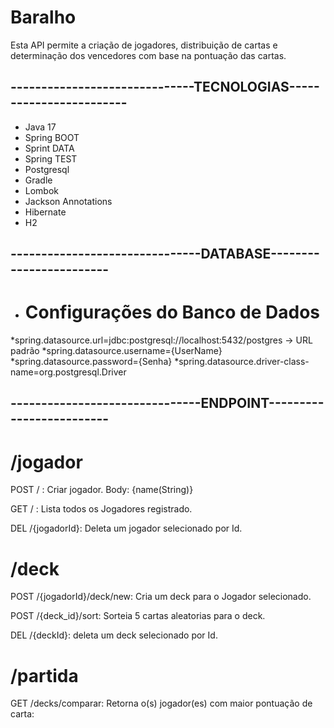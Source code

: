 # Baralho
Esta API permite a criação de jogadores, distribuição de cartas e determinação dos vencedores com base na pontuação das cartas.
## ------------------------------TECNOLOGIAS------------------------
* Java 17
* Spring BOOT
* Sprint DATA
* Spring TEST
* Postgresql 
* Gradle
* Lombok
* Jackson Annotations
* Hibernate
* H2

## -------------------------------DATABASE------------------------

* # Configurações do Banco de Dados
*spring.datasource.url=jdbc:postgresql://localhost:5432/postgres -> URL padrão
*spring.datasource.username={UserName}
*spring.datasource.password={Senha}
*spring.datasource.driver-class-name=org.postgresql.Driver

## -------------------------------ENDPOINT-------------------------
# /jogador

POST / : Criar jogador.
Body: {name(String)}

GET / : Lista todos os Jogadores registrado.

DEL /{jogadorId}: Deleta um jogador selecionado por Id.

# /deck

POST /{jogadorId}/deck/new: Cria um deck para o Jogador selecionado.

POST /{deck_id}/sort: Sorteia 5 cartas aleatorias para o deck.

DEL /{deckId}: deleta um deck selecionado por Id.

# /partida

GET /decks/comparar: Retorna o(s) jogador(es) com maior pontuação de carta:


